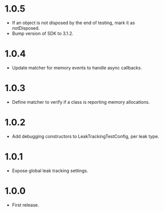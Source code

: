 # 1.0.5

* If an object is not disposed by the end of testing, mark it as notDisposed.
* Bump version of SDK to 3.1.2.

# 1.0.4

* Update matcher for memory events to handle async callbacks.

# 1.0.3

* Define matcher to verify if a class is reporting memory allocations.

# 1.0.2

* Add debugging constructors to LeakTrackingTestConfig, per leak type.

# 1.0.1

* Expose global leak tracking settings.

# 1.0.0

* First release.
